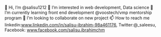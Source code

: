 👋 Hi, I’m @salisu1212
👀 I’m interested in web development, Data science
🌱 I’m currently learning front end development @voostech/vmp mentorship program
💞️ I’m looking to collaborate on new project
📫 How to reach me linkedin:www.linkedin.com/in/salisu-ibrahim-98a461176, Twitter:@_saleesu, Facebook: www.facebook.com/salisu.ibrahimchm

